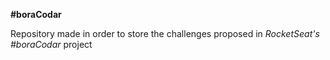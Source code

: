 **#boraCodar**

Repository made in order to store the challenges proposed in *RocketSeat's* *#boraCodar* project